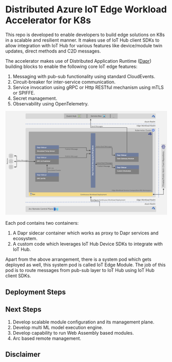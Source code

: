 # Distributed Azure IoT Edge Workload Accelerator for K8s

This repo is developed to enable developers to build edge solutions on K8s in a scalable and resilient manner. It makes use of IoT Hub client SDKs to allow integration with IoT Hub for various features like device/module twin updates, direct methods and C2D messages.

The accelerator makes use of Distributed Application Runtime ([Dapr](https://dapr.io/)) building blocks to enable the following core IoT edge features:

1. Messaging with pub-sub functionality using standard CloudEvents.
2. Circuit-breaker for inter-service communication.
3. Service invocation using gRPC or Http RESTful mechanism using mTLS or SPIFFE.
4. Secret management.
5. Observability using OpenTelemetry.

![alt text](architecture/hld.png "Edge on K8s")

Each pod contains two containers:

1. A Dapr sidecar container which works as proxy to Dapr services and ecosystem.
2. A custom code which leverages IoT Hub Device SDKs to integrate with IoT Hub.

Apart from the above arrangement, there is a system pod which gets deployed as well, this system pod is called IoT Edge Module. The job of this pod is to route messages from pub-sub layer to IoT Hub using IoT Hub client SDKs.

## Deployment Steps

## Next Steps

1. Develop scalable module configuration and its management plane.
2. Develop multi ML model execution engine.
3. Develop capability to run Web Assembly based modules.
4. Arc based remote management.

## Disclaimer